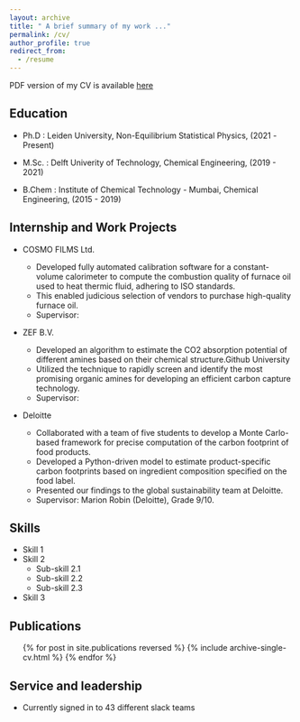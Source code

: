 ```yaml
---
layout: archive
title: " A brief summary of my work ..."
permalink: /cv/
author_profile: true
redirect_from:
  - /resume
---
```


PDF version of my CV is available 
<a href = '_publications/CV_.pdff' download>here</a>

## Education

* Ph.D   : Leiden University, Non-Equilibrium Statistical Physics,  (2021 -Present)
       
* M.Sc.  : Delft Univerity of Technology,  Chemical Engineering, (2019 - 2021)
           
* B.Chem : Institute of Chemical Technology - Mumbai, Chemical Engineering, (2015 - 2019)

## Internship and Work Projects 

* COSMO FILMS Ltd.
  * Developed fully automated calibration software for a constant-volume calorimeter to compute the combustion quality of furnace oil used to heat thermic fluid, adhering to ISO standards.
  * This enabled judicious selection of vendors to purchase high-quality furnace oil.
  * Supervisor: 

* ZEF B.V.

  * Developed an algorithm to estimate the CO2 absorption potential of different amines based on their chemical structure.Github University
  * Utilized the technique to rapidly screen and identify the most promising organic amines for developing an efficient carbon capture technology.
  * Supervisor: 

* Deloitte 
  * Collaborated with a team of five students to develop a Monte Carlo-based framework for precise computation of the carbon footprint of food products.
  * Developed a Python-driven model to estimate product-specific carbon footprints based on ingredient composition specified on the food label.
  * Presented our findings to the global sustainability team at Deloitte. 
  * Supervisor: Marion Robin (Deloitte), Grade 9/10.
  
## Skills

* Skill 1
* Skill 2
  * Sub-skill 2.1
  * Sub-skill 2.2
  * Sub-skill 2.3
* Skill 3

## Publications

  <ul>{% for post in site.publications reversed %}
    {% include archive-single-cv.html %}
  {% endfor %}</ul>
  
  
## Service and leadership

* Currently signed in to 43 different slack teams
